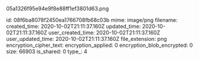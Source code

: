 05a1326f95e94e9f8e88ff1ef3801d63.png

id: 08f6ba8078f2450ea1766708fb68c03b
mime: image/png
filename: 
created_time: 2020-10-02T21:11:37.160Z
updated_time: 2020-10-02T21:11:37.160Z
user_created_time: 2020-10-02T21:11:37.160Z
user_updated_time: 2020-10-02T21:11:37.160Z
file_extension: png
encryption_cipher_text: 
encryption_applied: 0
encryption_blob_encrypted: 0
size: 66903
is_shared: 0
type_: 4